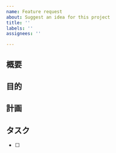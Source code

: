```yaml
---
name: Feature request
about: Suggest an idea for this project
title: ''
labels: ''
assignees: ''

---
```


<!-- 機能追加・要望テンプレート -->
## 概要
<!-- なにをやるのか WHAT -->

## 目的
<!-- なぜやるのか WHY -->

## 計画
<!-- どのようにやるのか HOW -->

## タスク
- [ ]
